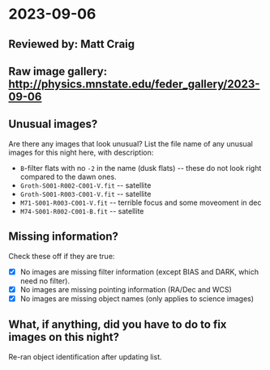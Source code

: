 # 2023-09-06

## Reviewed by:   Matt Craig 

## Raw image gallery: http://physics.mnstate.edu/feder_gallery/2023-09-06

## Unusual images?

Are there any images that look unusual? List the file name of any unusual images for this night here, with description:

+ `B`-filter flats with no `-2` in the name (dusk flats) -- these do not look right compared to the dawn ones.
+ `Groth-S001-R002-C001-V.fit` -- satellite
+ `Groth-S001-R003-C001-V.fit` -- satellite
+ `M71-S001-R003-C001-V.fit` -- terrible focus and some moveoment in dec
+ `M74-S001-R002-C001-B.fit` -- satellite

## Missing information?

Check these off if they are true:

- [x] No images are missing filter information (except BIAS and DARK, which need no filter).
- [x] No images are missing pointing information (RA/Dec and WCS)
- [x] No images are missing object names (only applies to science images)

## What, if anything, did you have to do to fix images on this night?

Re-ran object identification after updating list.
